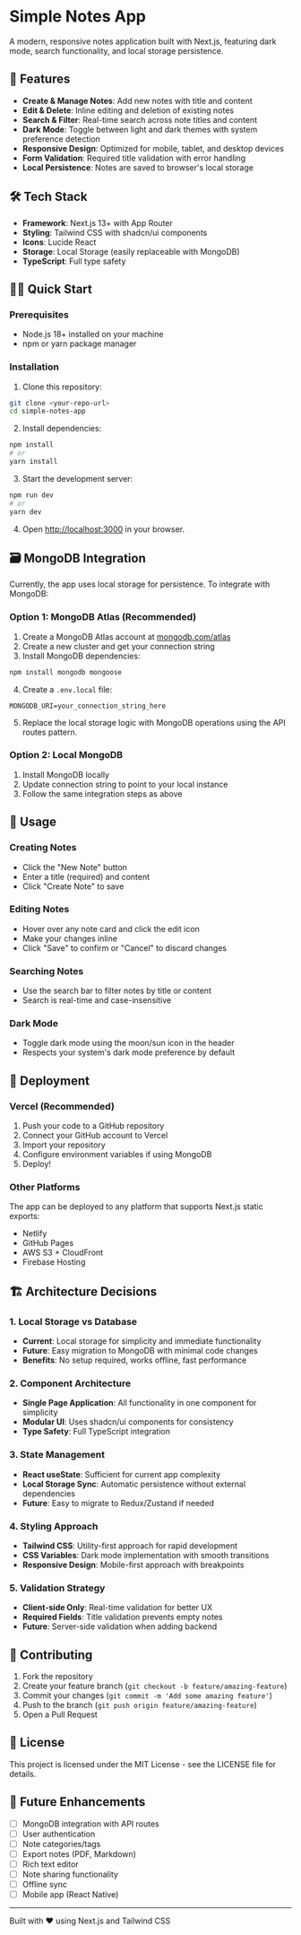 # Simple Notes App

A modern, responsive notes application built with Next.js, featuring dark mode, search functionality, and local storage persistence.

## 🚀 Features

- **Create & Manage Notes**: Add new notes with title and content
- **Edit & Delete**: Inline editing and deletion of existing notes
- **Search & Filter**: Real-time search across note titles and content
- **Dark Mode**: Toggle between light and dark themes with system preference detection
- **Responsive Design**: Optimized for mobile, tablet, and desktop devices
- **Form Validation**: Required title validation with error handling
- **Local Persistence**: Notes are saved to browser's local storage

## 🛠️ Tech Stack

- **Framework**: Next.js 13+ with App Router
- **Styling**: Tailwind CSS with shadcn/ui components
- **Icons**: Lucide React
- **Storage**: Local Storage (easily replaceable with MongoDB)
- **TypeScript**: Full type safety

## 🏃‍♂️ Quick Start

### Prerequisites

- Node.js 18+ installed on your machine
- npm or yarn package manager

### Installation

1. Clone this repository:
```bash
git clone <your-repo-url>
cd simple-notes-app
```

2. Install dependencies:
```bash
npm install
# or
yarn install
```

3. Start the development server:
```bash
npm run dev
# or
yarn dev
```

4. Open [http://localhost:3000](http://localhost:3000) in your browser.

## 🗃️ MongoDB Integration

Currently, the app uses local storage for persistence. To integrate with MongoDB:

### Option 1: MongoDB Atlas (Recommended)

1. Create a MongoDB Atlas account at [mongodb.com/atlas](https://mongodb.com/atlas)
2. Create a new cluster and get your connection string
3. Install MongoDB dependencies:
```bash
npm install mongodb mongoose
```

4. Create a `.env.local` file:
```env
MONGODB_URI=your_connection_string_here
```

5. Replace the local storage logic with MongoDB operations using the API routes pattern.

### Option 2: Local MongoDB

1. Install MongoDB locally
2. Update connection string to point to your local instance
3. Follow the same integration steps as above

## 📱 Usage

### Creating Notes
- Click the "New Note" button
- Enter a title (required) and content
- Click "Create Note" to save

### Editing Notes
- Hover over any note card and click the edit icon
- Make your changes inline
- Click "Save" to confirm or "Cancel" to discard changes

### Searching Notes
- Use the search bar to filter notes by title or content
- Search is real-time and case-insensitive

### Dark Mode
- Toggle dark mode using the moon/sun icon in the header
- Respects your system's dark mode preference by default

## 🚀 Deployment

### Vercel (Recommended)

1. Push your code to a GitHub repository
2. Connect your GitHub account to Vercel
3. Import your repository
4. Configure environment variables if using MongoDB
5. Deploy!

### Other Platforms

The app can be deployed to any platform that supports Next.js static exports:
- Netlify
- GitHub Pages
- AWS S3 + CloudFront
- Firebase Hosting

## 🏗️ Architecture Decisions

### 1. Local Storage vs Database
- **Current**: Local storage for simplicity and immediate functionality
- **Future**: Easy migration to MongoDB with minimal code changes
- **Benefits**: No setup required, works offline, fast performance

### 2. Component Architecture
- **Single Page Application**: All functionality in one component for simplicity
- **Modular UI**: Uses shadcn/ui components for consistency
- **Type Safety**: Full TypeScript integration

### 3. State Management
- **React useState**: Sufficient for current app complexity
- **Local Storage Sync**: Automatic persistence without external dependencies
- **Future**: Easy to migrate to Redux/Zustand if needed

### 4. Styling Approach
- **Tailwind CSS**: Utility-first approach for rapid development
- **CSS Variables**: Dark mode implementation with smooth transitions
- **Responsive Design**: Mobile-first approach with breakpoints

### 5. Validation Strategy
- **Client-side Only**: Real-time validation for better UX
- **Required Fields**: Title validation prevents empty notes
- **Future**: Server-side validation when adding backend

## 🤝 Contributing

1. Fork the repository
2. Create your feature branch (`git checkout -b feature/amazing-feature`)
3. Commit your changes (`git commit -m 'Add some amazing feature'`)
4. Push to the branch (`git push origin feature/amazing-feature`)
5. Open a Pull Request

## 📄 License

This project is licensed under the MIT License - see the LICENSE file for details.

## 🔮 Future Enhancements

- [ ] MongoDB integration with API routes
- [ ] User authentication
- [ ] Note categories/tags
- [ ] Export notes (PDF, Markdown)
- [ ] Rich text editor
- [ ] Note sharing functionality
- [ ] Offline sync
- [ ] Mobile app (React Native)

---

Built with ❤️ using Next.js and Tailwind CSS
